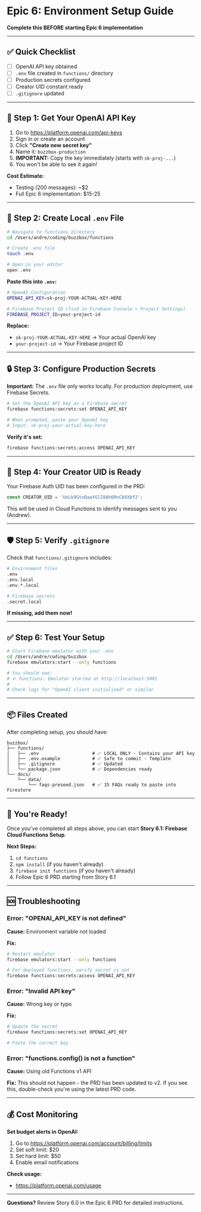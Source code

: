 # Epic 6: Environment Setup Guide

**Complete this BEFORE starting Epic 6 implementation**

---

## ✅ Quick Checklist

- [ ] OpenAI API key obtained
- [ ] `.env` file created in `functions/` directory
- [ ] Production secrets configured
- [ ] Creator UID constant ready
- [ ] `.gitignore` updated

---

## 🔑 Step 1: Get Your OpenAI API Key

1. Go to https://platform.openai.com/api-keys
2. Sign in or create an account
3. Click **"Create new secret key"**
4. Name it: `buzzbox-production`
5. **IMPORTANT:** Copy the key immediately (starts with `sk-proj-...`)
6. You won't be able to see it again!

**Cost Estimate:**
- Testing (200 messages): ~$2
- Full Epic 6 implementation: $15-25

---

## 📝 Step 2: Create Local `.env` File

```bash
# Navigate to functions directory
cd /Users/andre/coding/buzzbox/functions

# Create .env file
touch .env

# Open in your editor
open .env
```

**Paste this into `.env`:**

```bash
# OpenAI Configuration
OPENAI_API_KEY=sk-proj-YOUR-ACTUAL-KEY-HERE

# Firebase Project ID (find in Firebase Console > Project Settings)
FIREBASE_PROJECT_ID=your-project-id
```

**Replace:**
- `sk-proj-YOUR-ACTUAL-KEY-HERE` → Your actual OpenAI key
- `your-project-id` → Your Firebase project ID

---

## 🔒 Step 3: Configure Production Secrets

**Important:** The `.env` file only works locally. For production deployment, use Firebase Secrets.

```bash
# Set the OpenAI API key as a Firebase secret
firebase functions:secrets:set OPENAI_API_KEY

# When prompted, paste your OpenAI key
# Input: sk-proj-your-actual-key-here
```

**Verify it's set:**

```bash
firebase functions:secrets:access OPENAI_API_KEY
```

---

## 🎯 Step 4: Your Creator UID is Ready

Your Firebase Auth UID has been configured in the PRD:

```typescript
const CREATOR_UID = 'UoLk9GtxDaaYGlI8Ah6RnCbXXbf2';
```

This will be used in Cloud Functions to identify messages sent to you (Andrew).

---

## 🛡️ Step 5: Verify `.gitignore`

Check that `functions/.gitignore` includes:

```bash
# Environment files
.env
.env.local
.env.*.local

# Firebase secrets
.secret.local
```

**If missing, add them now!**

---

## ✅ Step 6: Test Your Setup

```bash
# Start Firebase emulator with your .env
cd /Users/andre/coding/buzzbox
firebase emulators:start --only functions

# You should see:
# ✔ functions: Emulator started at http://localhost:5001
#
# Check logs for "OpenAI client initialized" or similar
```

---

## 📦 Files Created

After completing setup, you should have:

```
buzzbox/
├── functions/
│   ├── .env                    # ✅ LOCAL ONLY - Contains your API key
│   ├── .env.example            # ✅ Safe to commit - Template
│   ├── .gitignore              # ✅ Updated
│   └── package.json            # ✅ Dependencies ready
└── docs/
    └── data/
        └── faqs-preseed.json   # ✅ 15 FAQs ready to paste into Firestore
```

---

## 🚀 You're Ready!

Once you've completed all steps above, you can start **Story 6.1: Firebase Cloud Functions Setup**.

**Next Steps:**
1. `cd functions`
2. `npm install` (if you haven't already)
3. `firebase init functions` (if you haven't already)
4. Follow Epic 6 PRD starting from Story 6.1

---

## 🆘 Troubleshooting

### Error: "OPENAI_API_KEY is not defined"

**Cause:** Environment variable not loaded

**Fix:**
```bash
# Restart emulator
firebase emulators:start --only functions

# For deployed functions, verify secret is set
firebase functions:secrets:access OPENAI_API_KEY
```

### Error: "Invalid API key"

**Cause:** Wrong key or typo

**Fix:**
```bash
# Update the secret
firebase functions:secrets:set OPENAI_API_KEY

# Paste the correct key
```

### Error: "functions.config() is not a function"

**Cause:** Using old Functions v1 API

**Fix:** This should not happen - the PRD has been updated to v2. If you see this, double-check you're using the latest PRD code.

---

## 💰 Cost Monitoring

**Set budget alerts in OpenAI:**
1. Go to https://platform.openai.com/account/billing/limits
2. Set soft limit: $20
3. Set hard limit: $50
4. Enable email notifications

**Check usage:**
- https://platform.openai.com/usage

---

**Questions?** Review Story 6.0 in the Epic 6 PRD for detailed instructions.
